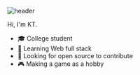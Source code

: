 ![header](https://capsule-render.vercel.app/api?type=rounded&color=gradient&height=300&section=header&text=%20KittizZ%20&fontSize=80&textBg=true&animation=fadeIn)

Hi, I'm KT.
- :mortar_board: College student
- 🌱 Learning Web full stack
- 🤔 Looking for open source to contribute
- :video_game: Making a game as a hobby

